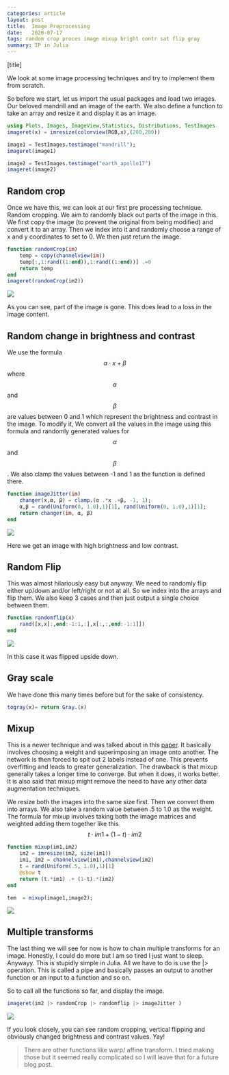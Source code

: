 ```yaml
---
categories: article
layout: post
title:  Image Preprocessing
date:   2020-07-17
tags: random crop proces image mixup bright contr sat flip gray 
summary: IP in Julia
---
```


[title]

We look at some image processing techniques and try to implement them from scratch.

So before we start, let us import the usual packages and load two images. Our beloved mandrill and an image of the earth.
We also define a function to take an array and resize it and display it as an image.

``` julia
using Plots, Images, ImageView,Statistics, Distributions, TestImages
imageret(x) = imresize(colorview(RGB,x),(200,200))

image1 = TestImages.testimage("mandrill");
imageret(image1)

image2 = TestImages.testimage("earth_apollo17")
imageret(image2)
```

## Random crop

Once we have this, we can look at our first pre processing technique. Random cropping. We aim to randomly black out parts of the image in this.
We first copy the image (to prevent the original from being modified) and convert it to an array.
Then we index into it and randomly choose a range of x and y coordinates to set to 0. 
We then just return the image.

``` julia
function randomCrop(im)
    temp = copy(channelview(im))
    temp[:,1:rand((1:end)),1:rand((1:end))] .=0
    return temp
end
imageret(randomCrop(im2))
```
![](/img/crop.png)

As you can see, part of the image is gone. This does lead to a loss in the image content.

## Random change in brightness and contrast

We use the formula $$\alpha \cdot x + \beta$$ where $$\alpha$$ and $$\beta$$ are values between 0 and 1 which represent the brightness and contrast in the image. 
To modify it, We convert all the values in the image using this formula and randomly generated values for $$\alpha$$ and $$\beta$$. We also clamp the values between -1 and 1 as the function is defined there.

``` julia
function imageJitter(im)
    changer(x,α, β) = clamp.(α .*x .+β, -1, 1);
    α,β = rand(Uniform(0, 1.0),1)[1], rand(Uniform(0, 1.0),1)[1];
    return changer(im, α, β)
end
```

![](../assets/img/jit.png)

Here we get an image with high brightness and low contrast. 

## Random Flip

This was almost hilariously easy but anyway. We need to randomly flip either up/down and/or left/right or not at all. So we index into the arrays and flip them.
We also keep 3 cases and then just output a single choice between them.

``` julia
function randomflip(x)
    rand([x,x[:,end:-1:1,:],x[:,:,end:-1:1]])
end
```

![](/img/flip.png)

In this case it was flipped upside down.

## Gray scale

We have done this many times before but for the sake of consistency.

``` julia
togray(x)= return Gray.(x)
```

## Mixup

This is a newer technique and was talked about in this [paper](https://arxiv.org/abs/1710.09412). It basically involves choosing a weight and superimposing an image onto another. 
The network is then forced to spit out 2 labels instead of one. This prevents overfitting and leads to greater generalization. The drawback is that mixup generally takes a longer time to converge. But when it does, it works better.
It is also said that mixup might remove the need to have any other data augmentation techniques.

We resize both the images into the same size first.
Then we convert them into arrays.
We also take a random value between .5 to 1.0 as the weight.
The formula for mixup involves taking both the image matrices and weighted adding them together like this
$$t \cdot im1 + \left( 1 - t \right) \cdot im2$$

``` julia
function mixup(im1,im2)
    im2 = imresize(im2, size(im1))
    im1, im2 = channelview(im1),channelview(im2)
    t = rand(Uniform(.5, 1.0),1)[1]
    @show t
    return (t.*im1) .+ (1-t).*(im2)
end

tem  = mixup(image1,image2);
```

![](/img/mixup.png)

## Multiple transforms

The last thing we will see for now is how to chain multiple transforms for an image. Honestly, I could do more but I am so tired I just want to sleep. Anywayy.
This is stupidly simple in Julia. All we have to do is use the |> operation. 
This is called a pipe and basically passes an output to another function or an input to a function and so on.

So to call all the functions so far, and display the image.

``` julia
imageret(im2 |> randomCrop |> randomflip |> imageJitter )
```

![](/img/multiput.png)

If you look closely, you can see random cropping, vertical flipping and obviously changed brightness and contrast values. Yay!

> There are other functions like warp/ affine transform. I tried making those but it seemed really complicated so I will leave that for a future blog post.
